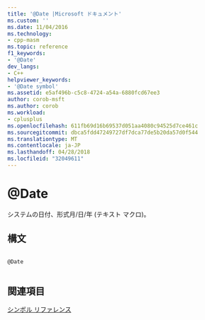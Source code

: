 ```yaml
---
title: '@Date |Microsoft ドキュメント'
ms.custom: ''
ms.date: 11/04/2016
ms.technology:
- cpp-masm
ms.topic: reference
f1_keywords:
- '@Date'
dev_langs:
- C++
helpviewer_keywords:
- '@Date symbol'
ms.assetid: e5af496b-c5c8-4724-a54a-6880fcd67ee3
author: corob-msft
ms.author: corob
ms.workload:
- cplusplus
ms.openlocfilehash: 611fb69d16b69537d051aa4080c94525d7ce461c
ms.sourcegitcommit: dbca5fdd47249727df7dca77de5b20da57d0f544
ms.translationtype: MT
ms.contentlocale: ja-JP
ms.lasthandoff: 04/28/2018
ms.locfileid: "32049611"
---
```

# <a name="date"></a>@Date
システムの日付、形式月/日/年 (テキスト マクロ)。  
  
## <a name="syntax"></a>構文  
  
```  
  
@Date  
  
```  
  
## <a name="see-also"></a>関連項目  
 [シンボル リファレンス](../../assembler/masm/symbols-reference.md)